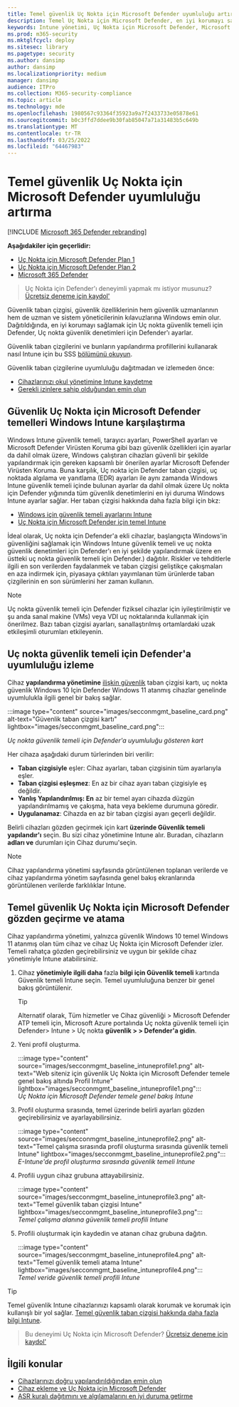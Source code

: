 ```yaml
---
title: Temel güvenlik Uç Nokta için Microsoft Defender uyumluluğu artırma
description: Temel Uç Nokta için Microsoft Defender, en iyi korumayı sağlamak için güvenlik denetimlerini ayarlar.
keywords: Intune yönetimi, Uç Nokta için Microsoft Defender, Microsoft Defender, Uç Nokta için Microsoft Defender ASR, güvenlik temeli
ms.prod: m365-security
ms.mktglfcycl: deploy
ms.sitesec: library
ms.pagetype: security
ms.author: dansimp
author: dansimp
ms.localizationpriority: medium
manager: dansimp
audience: ITPro
ms.collection: M365-security-compliance
ms.topic: article
ms.technology: mde
ms.openlocfilehash: 1980567c93364f35923a9a7f2433733e05878e61
ms.sourcegitcommit: b0c3ffd7ddee9b30fab85047a71a31483b5c649b
ms.translationtype: MT
ms.contentlocale: tr-TR
ms.lasthandoff: 03/25/2022
ms.locfileid: "64467983"
---
```

# <a name="increase-compliance-to-the-microsoft-defender-for-endpoint-security-baseline"></a>Temel güvenlik Uç Nokta için Microsoft Defender uyumluluğu artırma

[!INCLUDE [Microsoft 365 Defender rebranding](../../includes/microsoft-defender.md)]

**Aşağıdakiler için geçerlidir:**
- [Uç Nokta için Microsoft Defender Plan 1](https://go.microsoft.com/fwlink/p/?linkid=2154037)
- [Uç Nokta için Microsoft Defender Plan 2](https://go.microsoft.com/fwlink/p/?linkid=2154037)
- [Microsoft 365 Defender](https://go.microsoft.com/fwlink/?linkid=2118804)

> Uç Nokta için Defender'ı deneyimli yapmak mı istiyor musunuz? [Ücretsiz deneme için kaydol'](https://signup.microsoft.com/create-account/signup?products=7f379fee-c4f9-4278-b0a1-e4c8c2fcdf7e&ru=https://aka.ms/MDEp2OpenTrial?ocid=docs-wdatp-onboardconfigure-abovefoldlink)

Güvenlik taban çizgisi, güvenlik özelliklerinin hem güvenlik uzmanlarının hem de uzman ve sistem yöneticilerinin kılavuzlarına Windows emin olur. Dağıtıldığında, en iyi korumayı sağlamak için Uç nokta güvenlik temeli için Defender, Uç nokta güvenlik denetimleri için Defender'ı ayarlar.

Güvenlik taban çizgilerini ve bunların yapılandırma profillerini kullanarak nasıl Intune için bu SSS [bölümünü okuyun](/intune/security-baselines#q--a).

Güvenlik taban çizgilerine uyumluluğu dağıtmadan ve izlemeden önce:

- [Cihazlarınızı okul yönetimine Intune kaydetme](configure-machines.md#enroll-devices-to-intune-management)
- [Gerekli izinlere sahip olduğundan emin olun](configure-machines.md#obtain-required-permissions)

## <a name="compare-the-microsoft-defender-for-endpoint-and-the-windows-intune-security-baselines"></a>Güvenlik Uç Nokta için Microsoft Defender temelleri Windows Intune karşılaştırma

Windows Intune güvenlik temeli, tarayıcı ayarları, PowerShell ayarları ve Microsoft Defender Virüsten Koruma gibi bazı güvenlik özellikleri için ayarlar da dahil olmak üzere, Windows çalıştıran cihazları güvenli bir şekilde yapılandırmak için gereken kapsamlı bir önerilen ayarlar Microsoft Defender Virüsten Koruma. Buna karşılık, Uç nokta için Defender taban çizgisi, uç noktada algılama ve yanıtlama (EDR) ayarları ile aynı zamanda Windows Intune güvenlik temeli içinde bulunan ayarlar da dahil olmak üzere Uç nokta için Defender yığınında tüm güvenlik denetimlerini en iyi duruma Windows Intune ayarlar sağlar. Her taban çizgisi hakkında daha fazla bilgi için bkz:

- [Windows için güvenlik temeli ayarlarını Intune](/intune/security-baseline-settings-windows)
- [Uç Nokta için Microsoft Defender için temel Intune](/intune/security-baseline-settings-defender-atp)

İdeal olarak, Uç nokta için Defender'a ekli cihazlar, başlangıçta Windows'in güvenliğini sağlamak için Windows Intune güvenlik temeli ve uç nokta güvenlik denetimleri için Defender'ı en iyi şekilde yapılandırmak üzere en üstteki uç nokta güvenlik temeli için Defender.) dağıtılır. Riskler ve tehditlerle ilgili en son verilerden faydalanmek ve taban çizgisi geliştikçe çakışmaları en aza indirmek için, piyasaya çıktıları yayımlanan tüm ürünlerde taban çizgilerinin en son sürümlerini her zaman kullanın.

> [!NOTE]
> Uç nokta güvenlik temeli için Defender fiziksel cihazlar için iyileştirilmiştir ve şu anda sanal makine (VMs) veya VDI uç noktalarında kullanmak için önerilmez. Bazı taban çizgisi ayarları, sanallaştırılmış ortamlardaki uzak etkileşimli oturumları etkileyenin.

## <a name="monitor-compliance-to-the-defender-for-endpoint-security-baseline"></a>Uç nokta güvenlik temeli için Defender'a uyumluluğu izleme

Cihaz **yapılandırma yönetimine** [ilişkin güvenlik](configure-machines.md) taban çizgisi kartı, uç nokta güvenlik Windows 10 Için Defender Windows 11 atanmış cihazlar genelinde uyumlulukla ilgili genel bir bakış sağlar.

:::image type="content" source="images/secconmgmt_baseline_card.png" alt-text="Güvenlik taban çizgisi kartı" lightbox="images/secconmgmt_baseline_card.png":::

*Uç nokta güvenlik temeli için Defender'a uyumluluğu gösteren kart*

Her cihaza aşağıdaki durum türlerinden biri verilir:

- **Taban çizgisiyle** eşler: Cihaz ayarları, taban çizgisinin tüm ayarlarıyla eşler.
- **Taban çizgisi eşleşmez**: En az bir cihaz ayarı taban çizgisiyle eş değildir.
- **Yanlış Yapılandırılmış: En** az bir temel ayarı cihazda düzgün yapılandırılmamış ve çakışma, hata veya bekleme durumuna göredir.
- **Uygulanamaz**: Cihazda en az bir taban çizgisi ayarı geçerli değildir.

Belirli cihazları gözden geçirmek için kart **üzerinde Güvenlik temeli yapılandır'ı** seçin. Bu sizi cihaz yönetimine Intune alır. Buradan, cihazların **adları ve** durumları için Cihaz durumu'seçin.

> [!NOTE]
> Cihaz yapılandırma yönetimi sayfasında görüntülenen toplanan verilerde ve cihaz yapılandırma yönetim sayfasında genel bakış ekranlarında görüntülenen verilerde farklılıklar Intune.

## <a name="review-and-assign-the-microsoft-defender-for-endpoint-security-baseline"></a>Temel güvenlik Uç Nokta için Microsoft Defender gözden geçirme ve atama

Cihaz yapılandırma yönetimi, yalnızca güvenlik Windows 10 temel Windows 11 atanmış olan tüm cihaz ve cihaz Uç Nokta için Microsoft Defender izler. Temeli rahatça gözden geçirebilirsiniz ve uygun bir şekilde cihaz yönetimiyle Intune atabilirsiniz.

1. Cihaz **yönetimiyle ilgili daha** fazla **bilgi için Güvenlik temeli** kartında Güvenlik temeli Intune seçin. Temel uyumluluğuna benzer bir genel bakış görüntülenir.

   > [!TIP]
   > Alternatif olarak, Tüm hizmetler ve Cihaz güvenliği > Microsoft Defender ATP temeli için, Microsoft Azure portalında Uç nokta güvenlik temeli için Defender> Intune > Uç nokta **güvenlik > > Defender'a gidin**.

2. Yeni profil oluşturma.

   :::image type="content" source="images/secconmgmt_baseline_intuneprofile1.png" alt-text="Web siteniz için güvenlik Uç Nokta için Microsoft Defender temele genel bakış altında Profil Intune" lightbox="images/secconmgmt_baseline_intuneprofile1.png":::<br>
   *Uç Nokta için Microsoft Defender temele genel bakış Intune*

3. Profil oluşturma sırasında, temel üzerinde belirli ayarları gözden geçirebilirsiniz ve ayarlayabilirsiniz.

   :::image type="content" source="images/secconmgmt_baseline_intuneprofile2.png" alt-text="Temel çalışma sırasında profil oluşturma sırasında güvenlik temeli Intune" lightbox="images/secconmgmt_baseline_intuneprofile2.png":::<br>
   *E-Intune'de profil oluşturma sırasında güvenlik temeli Intune*

4. Profili uygun cihaz grubuna attayabilirsiniz.

   :::image type="content" source="images/secconmgmt_baseline_intuneprofile3.png" alt-text="Temel güvenlik taban çizgisi Intune" lightbox="images/secconmgmt_baseline_intuneprofile3.png":::<br>
   *Temel çalışma alanına güvenlik temeli profili Intune*

5. Profili oluşturmak için kaydedin ve atanan cihaz grubuna dağıtın.

   :::image type="content" source="images/secconmgmt_baseline_intuneprofile4.png" alt-text="Temel güvenlik temeli atama Intune" lightbox="images/secconmgmt_baseline_intuneprofile4.png":::<br>
   *Temel veride güvenlik temeli profili Intune*

> [!TIP]
> Temel güvenlik Intune cihazlarınızı kapsamlı olarak korumak ve korumak için kullanışlı bir yol sağlar. [Temel güvenlik taban çizgisi hakkında daha fazla bilgi Intune](/intune/security-baselines).

> Bu deneyimi Uç Nokta için Microsoft Defender? [Ücretsiz deneme için kaydol'](https://signup.microsoft.com/create-account/signup?products=7f379fee-c4f9-4278-b0a1-e4c8c2fcdf7e&ru=https://aka.ms/MDEp2OpenTrial?ocid=docs-wdatp-onboardconfigure-belowfoldlink)

## <a name="related-topics"></a>İlgili konular

- [Cihazlarınızı doğru yapılandırıldığından emin olun](configure-machines.md)
- [Cihaz ekleme ve Uç Nokta için Microsoft Defender](configure-machines-onboarding.md)
- [ASR kuralı dağıtımını ve algılamalarını en iyi duruma getirme](configure-machines-asr.md)
